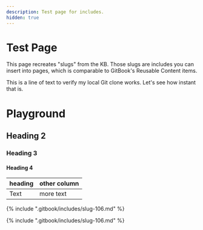 ```yaml
---
description: Test page for includes.
hidden: true
---
```


# Test Page

This page recreates "slugs" from the KB. Those slugs are includes you can insert into pages, which is comparable to GitBook's Reusable Content items.

This is a line of text to verify my local Git clone works.
Let's see how instant that is.
# Playground
## Heading 2
### Heading 3
#### Heading 4
|heading|other column|
|-|-|
|Text|more text|

{% include ".gitbook/includes/slug-106.md" %}

{% include ".gitbook/includes/slug-106.md" %}
